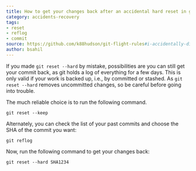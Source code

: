 ```yaml
---
title: How to get your changes back after an accidental hard reset in git?
category: accidents-recovery
tags:
- reset
- reflog
- commit
source: https://github.com/k88hudson/git-flight-rules#i-accidentally-did-a-hard-reset-and-i-want-my-changes-back
author: bsahil
---
```


If you made `git reset --hard` by mistake, possibilities are you can still get your commit back, as git holds a log of everything for a few days. This is only valid if your work is backed up, i.e., by committed or stashed. As `git reset --hard` removes uncommitted changes, so be careful before going into trouble.

The much reliable choice is to run the following command.

```shell
git reset --keep
```

Alternately, you can check the list of your past commits and choose the SHA of the commit you want:

```shell
git reflog
```

Now, run the following command to get your changes back:

```shell
git reset --hard SHA1234
```
